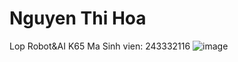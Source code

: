 # Nguyen Thi Hoa
Lop Robot&AI K65
Ma Sinh vien: 243332116
![image](https://github.com/user-attachments/assets/9c1ddebe-c855-4601-bd01-ee311e210270)
